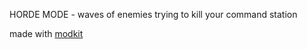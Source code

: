 HORDE MODE - waves of enemies trying to kill your command station

made with [modkit](https://github.com/Novaras/modkit)